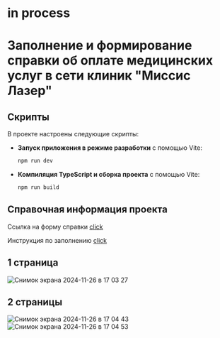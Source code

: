 # in process

# Заполнение и формирование справки об оплате медицинских услуг в сети клиник "Миссис Лазер"

## Скрипты

В проекте настроены следующие скрипты:

- **Запуск приложения в режиме разработки** с помощью Vite:

   ```bash
   npm run dev

- **Компиляция TypeScript и сборка проекта** с помощью Vite:
  
   ```bash
   npm run build


## Справочная информация проекта

Ссылка на форму справки [click](https://www.nalog.gov.ru/html/sites/www.new.nalog.ru/2023/about_fts/docs_fts/pril1_14112883.pdf)

Инструкция по заполнению [click](https://www.nalog.gov.ru/rn77/about_fts/docs/14112883/)

## 1 страница
![Снимок экрана 2024-11-26 в 17 03 27](https://github.com/user-attachments/assets/02b33cf8-ad3f-42fa-a097-17be1cdc6fb9)

## 2 страницы
![Снимок экрана 2024-11-26 в 17 04 43](https://github.com/user-attachments/assets/1a2d6b32-eb50-466b-8c8a-98f580fef3b7)
![Снимок экрана 2024-11-26 в 17 04 53](https://github.com/user-attachments/assets/6499c5df-785d-4b82-859e-38f9837be134)


